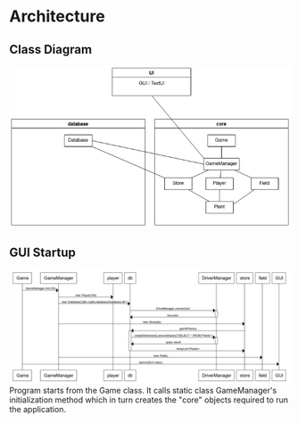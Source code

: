 # Architecture
## Class Diagram
![Class Diagram](./class_diagram.png)

## GUI Startup
![Startup Diagram](./startup.png)\
Program starts from the Game class. It calls static class GameManager's initialization method which in turn creates the "core" objects required to run the application.